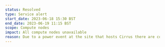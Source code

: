 ```yaml
---
status: Resolved
type: Service alert
start_date: 2023-06-18 15:30 BST
end_date: 2023-06-19 11:15 BST
scope: Compute nodes
impact: All compute nodes unavailable
reason: Due to a power event at the site that hosts Cirrus there are cooling issues that required the Cirrus compute nodes to be taken offline. 
---
```

